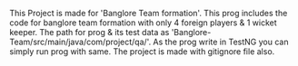 This Project is made for 'Banglore Team formation'.
This prog includes the code for banglore team formation with only 4 foreign players & 1 wicket keeper.
The path for prog & its test data as 'Banglore-Team/src/main/java/com/project/qa/'.
As the prog write in TestNG you can simply run prog with same.
The project is made with gitignore file also.
